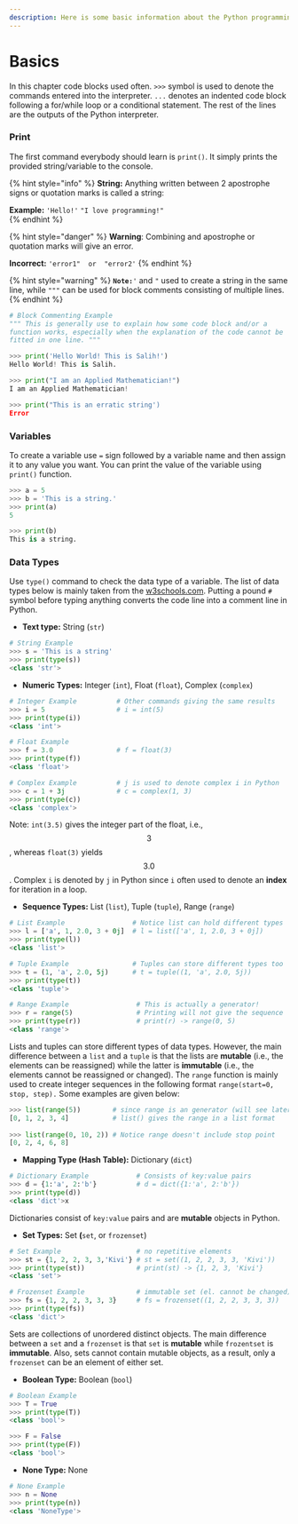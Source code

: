```yaml
---
description: Here is some basic information about the Python programming language.
---
```


# Basics

In this chapter code blocks used often. `>>>` symbol is used to denote the commands entered into the interpreter. `...` denotes an indented code block following a for/while loop or a conditional statement. The rest of the lines are the outputs of the Python interpreter.

### Print

The first command everybody should learn is `print()`. It simply prints the provided string/variable to the console.

{% hint style="info" %}
**String:** Anything written between 2 apostrophe signs or quotation marks is called a string: 

**Example:** `'Hello!'`   `"I love programming!"`  
{% endhint %}

{% hint style="danger" %}
**Warning**: Combining and apostrophe or quotation marks will give an error. 

**Incorrect:** `'error1"  or  "error2'`
{% endhint %}

{% hint style="warning" %}
**`Note:`**`'` and `"` used to create a string in the same line, while `"""` can be used for block comments consisting of multiple lines.
{% endhint %}

```python
# Block Commenting Example
""" This is generally use to explain how some code block and/or a 
function works, especially when the explanation of the code cannot be
fitted in one line. """
```

```python
>>> print('Hello World! This is Salih!')
Hello World! This is Salih.

>>> print("I am an Applied Mathematician!")
I am an Applied Mathematician!

>>> print("This is an erratic string')
Error
```

### Variables

To create a variable use  `=`   sign followed by a variable name and then assign it to any value you want. You can print the value of the variable using `print()`  function.

```python
>>> a = 5
>>> b = 'This is a string.'
>>> print(a)
5

>>> print(b)
This is a string.
```

### Data Types

Use `type()` command to check the data type of a variable. The list of data types below is mainly taken from the [w3schools.com](https://www.w3schools.com/python/python_datatypes.asp). Putting a pound `#` symbol before typing anything converts the code line into a comment line in Python.

* **Text type:** String \(`str`\)

```python
# String Example
>>> s = 'This is a string'
>>> print(type(s))
<class 'str'>
```

* **Numeric Types:** Integer \(`int`\), Float \(`float`\), Complex \(`complex`\)

```python
# Integer Example          # Other commands giving the same results
>>> i = 5                  # i = int(5)
>>> print(type(i))
<class 'int'>

# Float Example
>>> f = 3.0                # f = float(3)
>>> print(type(f))
<class 'float'>

# Complex Example          # j is used to denote complex i in Python
>>> c = 1 + 3j             # c = complex(1, 3)
>>> print(type(c))
<class 'complex'>
```

Note: `int(3.5)` gives the integer part of the float, i.e., $$3$$, whereas `float(3)` yields $$3.0$$. Complex `i` is denoted by `j` in Python since `i` often used to denote an **index** for iteration in a loop.

* **Sequence Types:** List \(`list`\), Tuple \(`tuple`\), Range \(`range`\)

```python
# List Example                 # Notice list can hold different types
>>> l = ['a', 1, 2.0, 3 + 0j]  # l = list(['a', 1, 2.0, 3 + 0j])
>>> print(type(l))
<class 'list'>

# Tuple Example                # Tuples can store different types too
>>> t = (1, 'a', 2.0, 5j)      # t = tuple((1, 'a', 2.0, 5j)) 
>>> print(type(t))
<class 'tuple'>

# Range Example                 # This is actually a generator!
>>> r = range(5)                # Printing will not give the sequence
>>> print(type(r))              # print(r) -> range(0, 5)
<class 'range'>
```

Lists and tuples can store different types of data types. However, the main difference between a `list` and a `tuple` is that the lists are **mutable** \(i.e., the elements can be reassigned\) while the latter is **immutable** \(i.e., the elements cannot be reassigned or changed\). The `range` function is mainly used to create integer sequences in the following format `range(start=0, stop, step).` Some examples are given below:

```python
>>> list(range(5))        # since range is an generator (will see later)
[0, 1, 2, 3, 4]           # list() gives the range in a list format
              
>>> list(range(0, 10, 2)) # Notice range doesn't include stop point
[0, 2, 4, 6, 8]

```

* **Mapping Type \(Hash Table\):** Dictionary \(`dict`\)

```python
# Dictionary Example            # Consists of key:value pairs
>>> d = {1:'a', 2:'b'}          # d = dict({1:'a', 2:'b'}) 
>>> print(type(d))              
<class 'dict'>x
```

Dictionaries consist of `key:value` pairs and are **mutable** objects in Python.

* **Set Types:** Set **\(**`set`, or `frozenset`\)

```python
# Set Example                   # no repetitive elements
>>> st = {1, 2, 2, 3, 3,'Kivi'} # st = set((1, 2, 2, 3, 3, 'Kivi')) 
>>> print(type(st))             # print(st) -> {1, 2, 3, 'Kivi'}  
<class 'set'>

# Frozenset Example             # immutable set (el. cannot be changed)
>>> fs = {1, 2, 2, 3, 3, 3}     # fs = frozenset((1, 2, 2, 3, 3, 3)) 
>>> print(type(fs))              
<class 'dict'>
```

Sets are collections of unordered distinct objects. The main difference between a `set` and a `frozenset` is that `set` is **mutable** while `frozentset` is **immutable**. Also, sets cannot contain mutable objects, as a result, only a `frozenset` can be an element of either set.

* **Boolean Type:** Boolean \(`bool`\)

```python
# Boolean Example
>>> T = True
>>> print(type(T))
<class 'bool'>

>>> F = False
>>> print(type(F))
<class 'bool'>
```

* **None Type:** None

```python
# None Example
>>> n = None
>>> print(type(n))
<class 'NoneType'>
```





